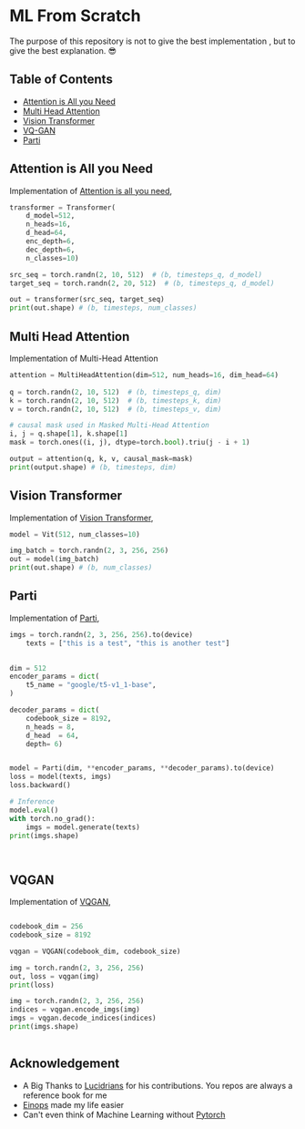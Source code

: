 # ML From Scratch

The purpose of this repository is not to give the best implementation , but to give the best explanation. :sunglasses:




## Table of Contents
  * [Attention is All you Need](#attention-is-all-you-need)
  * [Multi Head Attention](#multi-head-attention)
  * [Vision Transformer](#vision-transformer)
  * [VQ-GAN](#vqgan)
  * [Parti](#parti)


## Attention is All you Need

Implementation of <a href="https://arxiv.org/abs/1706.03762">Attention is all you need</a>,

```python
transformer = Transformer(
	d_model=512,
	n_heads=16,
	d_head=64,
	enc_depth=6,
	dec_depth=6,
	n_classes=10)

src_seq = torch.randn(2, 10, 512)  # (b, timesteps_q, d_model)
target_seq = torch.randn(2, 20, 512)  # (b, timesteps_q, d_model)

out = transformer(src_seq, target_seq)
print(out.shape) # (b, timesteps, num_classes)


```

## Multi Head Attention

Implementation of Multi-Head Attention

```python
attention = MultiHeadAttention(dim=512, num_heads=16, dim_head=64)
	
q = torch.randn(2, 10, 512)  # (b, timesteps_q, dim)
k = torch.randn(2, 10, 512)  # (b, timesteps_k, dim)
v = torch.randn(2, 10, 512)  # (b, timesteps_v, dim)

# causal mask used in Masked Multi-Head Attention
i, j = q.shape[1], k.shape[1]
mask = torch.ones((i, j), dtype=torch.bool).triu(j - i + 1)

output = attention(q, k, v, causal_mask=mask)
print(output.shape) # (b, timesteps, dim) 

```




## Vision Transformer

Implementation of <a href="https://arxiv.org/abs/2010.11929">Vision Transformer</a>,

```python
model = Vit(512, num_classes=10)

img_batch = torch.randn(2, 3, 256, 256)
out = model(img_batch)
print(out.shape) # (b, num_classes)


```


## Parti

Implementation of <a href="https://sites.research.google/parti/">Parti</a>,

```python
imgs = torch.randn(2, 3, 256, 256).to(device)
	texts = ["this is a test", "this is another test"]
	

dim = 512
encoder_params = dict(
	t5_name = "google/t5-v1_1-base",
)

decoder_params = dict(
	codebook_size = 8192,
	n_heads = 8,
	d_head	= 64,
	depth= 6)


model = Parti(dim, **encoder_params, **decoder_params).to(device)
loss = model(texts, imgs)
loss.backward()

# Inference
model.eval()
with torch.no_grad():
	imgs = model.generate(texts)
print(imgs.shape)




```
## VQGAN

Implementation of <a href="https://github.com/CompVis/taming-transformers">VQGAN</a>,

```python

codebook_dim = 256
codebook_size = 8192

vqgan = VQGAN(codebook_dim, codebook_size)

img = torch.randn(2, 3, 256, 256)
out, loss = vqgan(img)
print(loss)

img = torch.randn(2, 3, 256, 256)
indices = vqgan.encode_imgs(img)
imgs = vqgan.decode_indices(indices)
print(imgs.shape)
   

```


## Acknowledgement
- A Big Thanks to <a href="https://github.com/lucidrains">Lucidrians</a> for his contributions. You repos are always a reference book for me
- <a href="https://einops.rocks/">Einops</a> made my life easier
- Can't even think of Machine Learning without <a href="https://pytorch.org/"> Pytorch</a>



